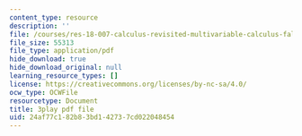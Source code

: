 ```yaml
---
content_type: resource
description: ''
file: /courses/res-18-007-calculus-revisited-multivariable-calculus-fall-2011/24af77c182b83bd142737cd022048454_Rvnv3bPDCs8.pdf
file_size: 55313
file_type: application/pdf
hide_download: true
hide_download_original: null
learning_resource_types: []
license: https://creativecommons.org/licenses/by-nc-sa/4.0/
ocw_type: OCWFile
resourcetype: Document
title: 3play pdf file
uid: 24af77c1-82b8-3bd1-4273-7cd022048454
---
```

